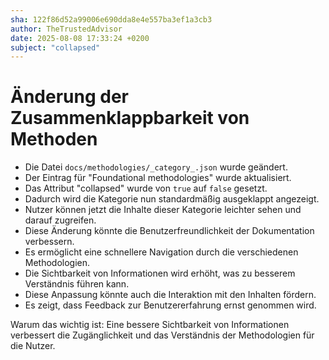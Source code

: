```yaml
---
sha: 122f86d52a99006e690dda8e4e557ba3ef1a3cb3
author: TheTrustedAdvisor
date: 2025-08-08 17:33:24 +0200
subject: "collapsed"
---
```


  # Änderung der Zusammenklappbarkeit von Methoden

- Die Datei `docs/methodologies/_category_.json` wurde geändert.
- Der Eintrag für "Foundational methodologies" wurde aktualisiert.
- Das Attribut "collapsed" wurde von `true` auf `false` gesetzt.
- Dadurch wird die Kategorie nun standardmäßig ausgeklappt angezeigt.
- Nutzer können jetzt die Inhalte dieser Kategorie leichter sehen und darauf zugreifen.
- Diese Änderung könnte die Benutzerfreundlichkeit der Dokumentation verbessern.
- Es ermöglicht eine schnellere Navigation durch die verschiedenen Methodologien.
- Die Sichtbarkeit von Informationen wird erhöht, was zu besserem Verständnis führen kann.
- Diese Anpassung könnte auch die Interaktion mit den Inhalten fördern.
- Es zeigt, dass Feedback zur Benutzererfahrung ernst genommen wird.

Warum das wichtig ist: Eine bessere Sichtbarkeit von Informationen verbessert die Zugänglichkeit und das Verständnis der Methodologien für die Nutzer.
